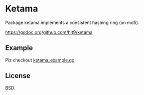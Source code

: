 Ketama
======

Package ketama implements a consistent hashing ring (on md5).

https://godoc.org/github.com/hit9/ketama

Example
-------

Plz checkout [ketama_example.go](ketama_example.go).

License
-------

BSD.
